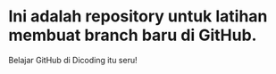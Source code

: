 # Ini adalah repository untuk latihan membuat branch baru di GitHub.
Belajar GitHub di Dicoding itu seru!


